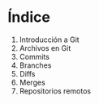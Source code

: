 # Índice
1. Introducción a Git
2. Archivos en Git
3. Commits
4. Branches
5. Diffs
6. Merges
7. Repositorios remotos

